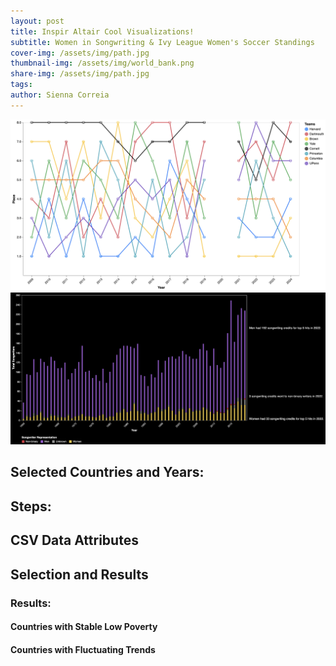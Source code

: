 ```yaml
---
layout: post
title: Inspir Altair Cool Visualizations!
subtitle: Women in Songwriting & Ivy League Women's Soccer Standings
cover-img: /assets/img/path.jpg
thumbnail-img: /assets/img/world_bank.png
share-img: /assets/img/path.jpg
tags: 
author: Sienna Correia
---
```


![Ivy League Women's Soccer Standings 2009-2024](/assets/img/soccer_standings.png)
![Women in Songwriting](/assets/img/women_in_songwriting.png)

## Selected Countries and Years:

## Steps:

## CSV Data Attributes

## Selection and Results

### Results: 

#### Countries with Stable Low Poverty

#### Countries with Fluctuating Trends
